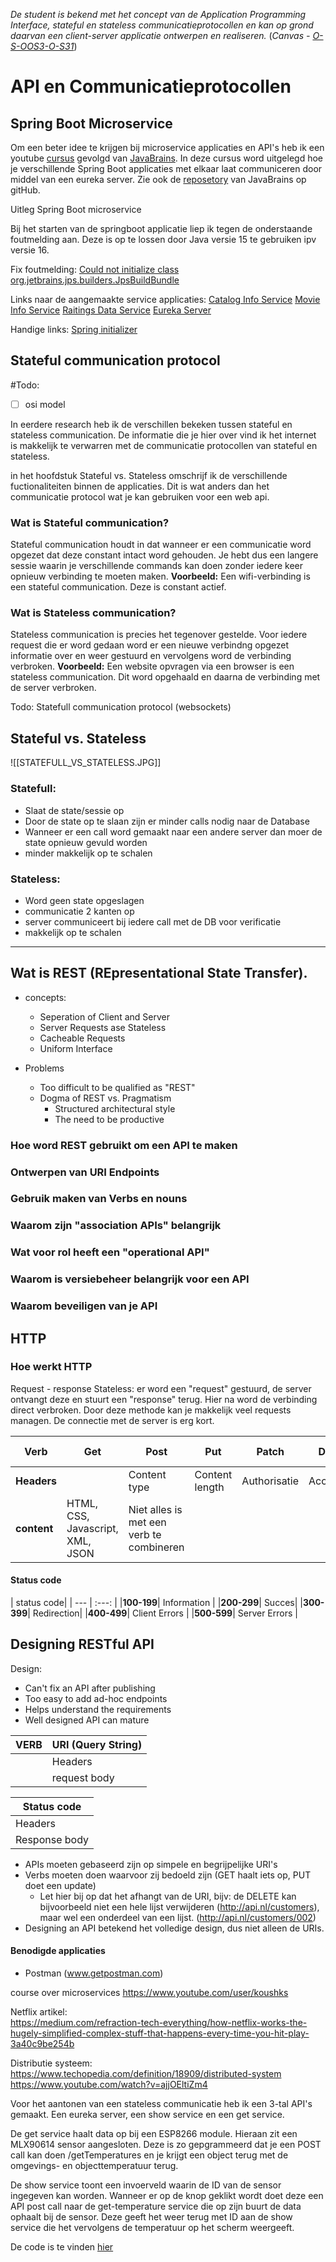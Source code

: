 *De student is bekend met het concept van de Application Programming Interface, stateful en stateless communicatieprotocollen en kan op grond daarvan een client-server applicatie ontwerpen en realiseren.* (*Canvas -   [O-S-OOS3-O-S31](https://fhict.instructure.com/courses/11221)*)

# API en Communicatieprotocollen

## Spring Boot Microservice
Om een beter idee te krijgen bij microservice applicaties en API's heb ik een youtube [cursus](https://www.youtube.com/watch?v=y8IQb4ofjDo&list=PLqq-6Pq4lTTZSKAFG6aCDVDP86Qx4lNas) gevolgd van [JavaBrains](https://www.youtube.com/channel/UCYt1sfh5464XaDBH0oH_o7Q). In deze cursus word uitgelegd hoe je verschillende Spring Boot applicaties met elkaar laat communiceren door middel van een eureka server. Zie ook de [reposetory](https://github.com/koushikkothagal/spring-boot-microservices-workshop) van JavaBrains op gitHub.

Uitleg Spring Boot microservice



Bij het starten van de springboot applicatie liep ik tegen de onderstaande foutmelding aan. Deze is op te lossen door Java versie 15 te gebruiken ipv versie 16.

Fix foutmelding: [Could not initialize class org.jetbrains.jps.builders.JpsBuildBundle](https://stackoverflow.com/questions/66770810/intellij-could-not-initialize-class-org-jetbrains-jps-builders-jpsbuildbundle)

Links naar de aangemaakte service applicaties:
[Catalog Info Service](http://localhost:8081/catalog/foo)
[Movie Info Service](http://localhost:8082/movies/1)
[Raitings Data Service](http://localhost:8083/raitingsdata/foo)
[Eureka Server](http://localhost:8761/)

Handige links: 
[Spring initializer](https://start.spring.io/)

## Stateful communication protocol 

#Todo: 
- [ ] osi model

In eerdere research heb ik de verschillen bekeken tussen stateful en stateless communication. De informatie die je hier over vind ik het internet is makkelijk te verwarren met de communicatie protocollen van stateful en stateless. 

in het hoofdstuk Stateful vs. Stateless omschrijf ik de verschillende fuctionaliteiten binnen de applicaties. Dit is wat anders dan het communicatie protocol wat je kan gebruiken voor een web api. 

### Wat is Stateful communication?  

Stateful communication houdt in dat wanneer er een communicatie word opgezet dat deze constant intact word gehouden. Je hebt dus een langere sessie waarin je verschillende commands kan doen zonder iedere keer opnieuw verbinding te moeten maken. 
**Voorbeeld:**
Een wifi-verbinding is een stateful communication. Deze is constant actief. 

### Wat is Stateless communication? 

Stateless communication is precies het tegenover gestelde. Voor iedere request die er word gedaan word er een nieuwe verbindng opgezet informatie over en weer gestuurd en vervolgens word de verbinding verbroken. 
**Voorbeeld:** 
Een website opvragen via een browser is een stateless communication. Dit word opgehaald en daarna de verbinding met de server verbroken. 

Todo: Statefull communication protocol (websockets)

## Stateful vs. Stateless

![[STATEFULL_VS_STATELESS.JPG]]
### Statefull: 
- Slaat de state/sessie op
- Door de state op te slaan zijn er minder calls nodig naar de Database
- Wanneer er een call word gemaakt naar een andere server dan moer de state opnieuw gevuld worden 
- minder makkelijk op te schalen 

### Stateless: 
- Word geen state opgeslagen
- communicatie 2 kanten op
- server communiceert bij iedere call met de DB voor verificatie 
- makkelijk op te schalen 

_______________________________________________________________

## Wat is REST (REpresentational State Transfer).
- concepts:
	- Seperation of Client and Server
	- Server Requests ase Stateless
	- Cacheable Requests 
	- Uniform Interface

- Problems 
	-	Too difficult to be qualified as "REST" 
	-	Dogma of REST vs. Pragmatism
		-	Structured architectural style
		-	The need to be productive


### Hoe word REST gebruikt om een API te maken
### Ontwerpen van URI Endpoints 
### Gebruik maken van Verbs en nouns
### Waarom zijn "association APIs" belangrijk
### Wat voor rol heeft een "operational API"
### Waarom is versiebeheer belangrijk voor een API
### Waarom beveiligen van je API

## HTTP
### Hoe werkt HTTP
Request - response 
Stateless: er word een "request" gestuurd, de server ontvangt deze en stuurt een "response" terug. Hier na word de verbinding direct verbroken. Door deze methode kan je makkelijk veel requests managen. De connectie met de server is erg kort. 

|**Verb**| Get | Post | Put | Patch | Delete | En meer |
|---|---|---|---|---|---|---| 
|**Headers**|| Content type  | Content length  | Authorisatie | Acceptatie | Cookies | 
|**content**|HTML, CSS, Javascript, XML, JSON | Niet alles is met een verb te combineren |  |  |  | 

#### Status code

| status code|
| --- | :---: |
|**100-199**| Information |
|**200-299**| Succes|
|**300-399**| Redirection|
|**400-499**| Client Errors |
|**500-599**| Server Errors |

## Designing RESTful API

Design: 
- Can't fix an API after publishing
- Too easy to add ad-hoc endpoints
- Helps understand the requirements
-  Well designed API can mature

| VERB | URI (Query String)|
|---|-------------|
| | Headers|
| | request body |

| Status code|
|---|
| Headers|
| Response body |

- APIs moeten gebaseerd zijn op simpele en begrijpelijke URI's
- Verbs moeten doen waarvoor zij bedoeld zijn (GET haalt iets op, PUT doet een update)
	- Let hier bij op dat het afhangt van de URI, bijv: de DELETE kan bijvoorbeeld niet een hele lijst verwijderen (http://api.nl/customers), maar wel een onderdeel van een lijst. (http://api.nl/customers/002)
- Designing an API betekend het volledige design, dus niet alleen de URIs. 

#### Benodigde applicaties 
- Postman (www.getpostman.com)

course over microservices 
https://www.youtube.com/user/koushks

Netflix artikel:  
https://medium.com/refraction-tech-everything/how-netflix-works-the-hugely-simplified-complex-stuff-that-happens-every-time-you-hit-play-3a40c9be254b

Distributie systeem: 
https://www.techopedia.com/definition/18909/distributed-system
https://www.youtube.com/watch?v=ajjOEltiZm4


Voor het aantonen van een stateless communicatie heb ik een 3-tal API's gemaakt. Een eureka server, een show service en een get service.

De get service haalt data op bij een ESP8266 module. Hieraan zit een MLX90614 sensor aangesloten. Deze is zo gepgrammeerd dat je een POST call kan doen /getTemperatures en je krijgt een object terug met de omgevings- en objecttemperatuur terug.

De show service toont een invoerveld waarin de ID van de sensor ingegeven kan worden. Wanneer er op de knop geklikt wordt doet deze een API post call naar de get-temperature service die op zijn buurt de data ophaalt bij de sensor.
Deze geeft het weer terug met ID aan de show service die het vervolgens de temperatuur op het scherm weergeeft.

De code is te vinden [hier](https://github.com/Koffiemolen/SpringBoot-API-Sensors)